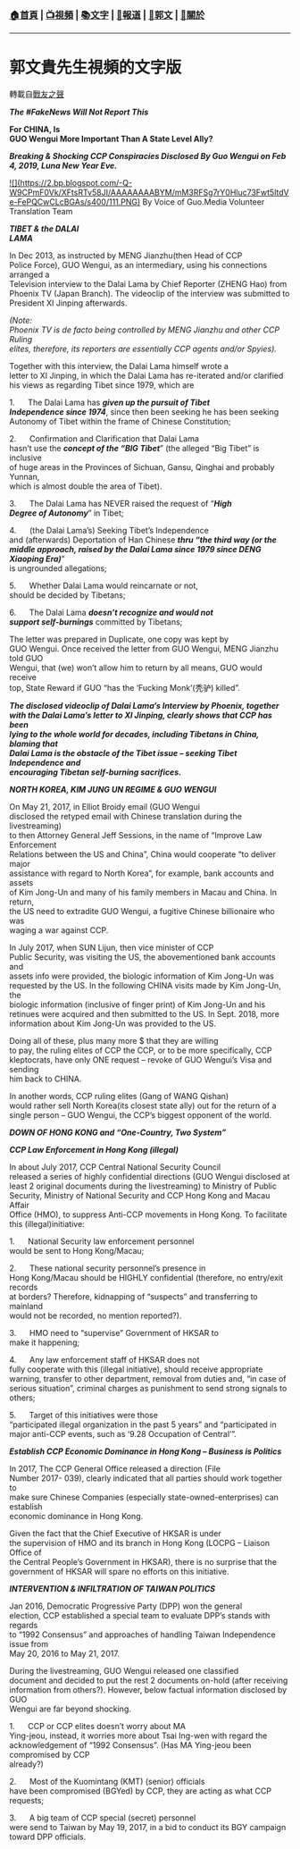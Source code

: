 ###  [:house:首頁](https://github.com/ourhimalayas/home) | [:tv:視頻](https://github.com/ourhimalayas/videos) | [:books:文字](https://github.com/ourhimalayas/txt) | [:newspaper:報道](https://github.com/ourhimalayas/news) | [:eagle:郭文](https://github.com/ourhimalayas/guomedia) | [:pray:關於](https://github.com/ourhimalayas/home/tree/master/about)
---
# 郭文貴先生視頻的文字版
轉載自[戰友之聲](http://littleantvoice.blogspot.com)

***The #FakeNews Will Not Report This***

**For CHINA, Is<br>GUO Wengui More Important Than A State Level Ally?**

***Breaking &amp; Shocking CCP Conspiracies Disclosed By Guo Wengui on Feb<br>4, 2019, Luna New Year Eve.***

[!\[\](https://2.bp.blogspot.com/-Q-W9CPmF0Vk/XFtsRTv58JI/AAAAAAAABYM/mM3RFSg7rY0Hluc73Fwt5ltdVe-FePQCwCLcBGAs/s400/111.PNG)](https://2.bp.blogspot.com/-Q-W9CPmF0Vk/XFtsRTv58JI/AAAAAAAABYM/mM3RFSg7rY0Hluc73Fwt5ltdVe-FePQCwCLcBGAs/s1600/111.PNG)
By Voice of Guo.Media Volunteer Translation Team<u></u><sub></sub><sup></sup><strike></strike>  
<u></u><sub></sub><sup></sup><strike></strike>  

***TIBET &amp; the DALAI<br>LAMA***

In Dec 2013, as instructed by MENG Jianzhu(then Head of CCP<br>Police Force), GUO Wengui, as an intermediary, using his connections arranged a<br>Television interview to the Dalai Lama by Chief Reporter (ZHENG Hao) from<br>Phoenix TV (Japan Branch). The videoclip of the interview was submitted to<br>President XI Jinping afterwards.&nbsp;

*(Note:<br>Phoenix TV is de facto being controlled by MENG Jianzhu and other CCP Ruling<br>elites, therefore, its reporters are essentially CCP agents and/or Spyies).*

Together with this interview, the Dalai Lama himself wrote a<br>letter to XI Jinping, in which the Dalai Lama has re-iterated and/or clarified<br>his views as regarding Tibet since 1979, which are
  

1.&nbsp;&nbsp;&nbsp;&nbsp;&nbsp;&nbsp;The Dalai Lama has ***given up the pursuit of Tibet<br>Independence since 1974***, since then been seeking he has been seeking<br>Autonomy of Tibet within the frame of Chinese Constitution;
  

2.&nbsp;&nbsp;&nbsp;&nbsp;&nbsp;&nbsp;Confirmation and Clarification that Dalai Lama<br>hasn’t use the ***concept of the “BIG Tibet***” (the alleged “Big Tibet” is inclusive<br>of huge areas in the Provinces of Sichuan, Gansu, Qinghai and probably Yunnan,<br>which is almost double the area of Tibet).
  

3.&nbsp;&nbsp;&nbsp;&nbsp;&nbsp;&nbsp;The Dalai Lama has NEVER raised the request of “***High<br>Degree of Autonomy***” in Tibet;
  

4.&nbsp;&nbsp;&nbsp;&nbsp;&nbsp;&nbsp;(the Dalai Lama’s) Seeking Tibet’s Independence<br>and (afterwards) Deportation of Han Chinese ***thru “the third way (or the<br>middle approach, raised by the Dalai Lama since 1979 since DENG Xiaoping Era)***”<br>is ungrounded allegations;
  

5.&nbsp;&nbsp;&nbsp;&nbsp;&nbsp;&nbsp;Whether Dalai Lama would reincarnate or not,<br>should be decided by Tibetans;
  

6.&nbsp;&nbsp;&nbsp;&nbsp;&nbsp;&nbsp;The Dalai Lama ***doesn’t recognize and would not<br>support self-burnings*** committed by Tibetans;&nbsp;

The letter was prepared in Duplicate, one copy was kept by<br>GUO Wengui. Once received the letter from GUO Wengui, MENG Jianzhu told GUO<br>Wengui, that (we) won’t allow him to return by all means, GUO would receive<br>top, State Reward if GUO “has the ‘Fucking Monk’(秃驴) killed”.&nbsp;

***The disclosed videoclip of Dalai Lama’s Interview by Phoenix, together<br>with the Dalai Lama’s letter to XI Jinping, clearly shows that CCP has been<br>lying to the whole world for decades, including Tibetans in China, blaming that<br>Dalai Lama is the obstacle of the Tibet issue – seeking Tibet Independence and<br>encouraging Tibetan self-burning sacrifices.***
  

***NORTH KOREA, KIM JUNG UN REGIME &amp; GUO WENGUI***

On May 21, 2017, in Elliot Broidy email (GUO Wengui<br>disclosed the retyped email with Chinese translation during the livestreaming)<br>to then Attorney General Jeff Sessions, in the name of “Improve Law Enforcement<br>Relations between the US and China”, China would cooperate “to deliver major<br>assistance with regard to North Korea”, for example, bank accounts and assets<br>of Kim Jong-Un and many of his family members in Macau and China. In return,<br>the US need to extradite GUO Wengui, a fugitive Chinese billionaire who was<br>waging a war against CCP.

In July 2017, when SUN Lijun, then vice minister of CCP<br>Public Security, was visiting the US, the abovementioned bank accounts and<br>assets info were provided, the biologic information of Kim Jong-Un was<br>requested by the US. In the following CHINA visits made by Kim Jong-Un, the<br>biologic information (inclusive of finger print) of Kim Jong-Un and his<br>retinues were acquired and then submitted to the US. In Sept. 2018, more<br>information about Kim Jong-Un was provided to the US.

Doing all of these, plus many more $ that they are willing<br>to pay, the ruling elites of CCP the CCP, or to be more specifically, CCP<br>kleptocrats, have only ONE request – revoke of GUO Wengui’s Visa and sending<br>him back to CHINA.

In another words, CCP ruling elites (Gang of WANG Qishan)<br>would rather sell North Korea(its closest state ally) out for the return of a<br>single person – GUO Wengui, the CCP’s biggest opponent of the world.
  

***DOWN OF HONG KONG and “One-Country, Two System”&nbsp;***

***CCP Law Enforcement in Hong Kong (illegal)***

In about July 2017, CCP Central National Security Council<br>released a series of highly confidential directions (GUO Wengui disclosed at<br>least 2 original documents during the livestreaming) to Ministry of Public<br>Security, Ministry of National Security and CCP Hong Kong and Macau Affair<br>Office (HMO), to suppress Anti-CCP movements in Hong Kong. To facilitate this (illegal)initiative:
  

1.&nbsp;&nbsp;&nbsp;&nbsp;&nbsp;&nbsp;National Security law enforcement personnel<br>would be sent to Hong Kong/Macau;
  

2.&nbsp;&nbsp;&nbsp;&nbsp;&nbsp;&nbsp;These national security personnel’s presence in<br>Hong Kong/Macau should be HIGHLY confidential (therefore, no entry/exit records<br>at borders? Therefore, kidnapping of “suspects” and transferring to mainland<br>would not be recorded, no mention reported?).
  

3.&nbsp;&nbsp;&nbsp;&nbsp;&nbsp;&nbsp;HMO need to “supervise” Government of HKSAR to<br>make it happening;
  

4.&nbsp;&nbsp;&nbsp;&nbsp;&nbsp;&nbsp;Any law enforcement staff of HKSAR does not<br>fully cooperate with this (illegal initiative), should receive appropriate<br>warning, transfer to other department, removal from duties and, “in case of<br>serious situation”, criminal charges as punishment to send strong signals to<br>others;
  

5.&nbsp;&nbsp;&nbsp;&nbsp;&nbsp;&nbsp;Target of this initiatives were those<br>“participated illegal organization in the past 5 years” and “participated in<br>major anti-CCP events, such as ‘9.28 Occupation of Central’”.
  

***Establish CCP Economic Dominance in Hong Kong – Business is Politics***

In 2017, The CCP General Office released a direction (File<br>Number 2017- 039), clearly indicated that all parties should work together to<br>make sure Chinese Companies (especially state-owned-enterprises) can establish<br>economic dominance in Hong Kong.&nbsp;

Given the fact that the Chief Executive of HKSAR is under<br>the supervision of HMO and its branch in Hong Kong (LOCPG – Liaison Office of<br>the Central People’s Government in HKSAR), there is no surprise that the<br>government of HKSAR will spare no efforts on this initiative.
  

***INTERVENTION &amp; INFILTRATION OF TAIWAN POLITICS***

Jan 2016, Democratic Progressive Party (DPP) won the general<br>election, CCP established a special team to evaluate DPP’s stands with regards<br>to “1992 Consensus” and approaches of handling Taiwan Independence issue from<br>May 20, 2016 to May 21, 2017.&nbsp;

During the livestreaming, GUO Wengui released one classified<br>document and decided to put the rest 2 documents on-hold (after receiving<br>information from others?). However, below factual information disclosed by GUO<br>Wengui are far beyond shocking.

1.&nbsp;&nbsp;&nbsp;&nbsp;&nbsp;&nbsp;CCP or CCP elites doesn’t worry about MA<br>Ying-jeou, instead, it worries more about Tsai Ing-wen with regard the<br>acknowledgement of “1992 Consensus”. (Has MA Ying-jeou been compromised by CCP<br>already?)
  

2.&nbsp;&nbsp;&nbsp;&nbsp;&nbsp;&nbsp;Most of the Kuomintang (KMT) (senior) officials<br>have been compromised (BGYed) by CCP, they are acting as what CCP requests;
  

3.&nbsp;&nbsp;&nbsp;&nbsp;&nbsp;&nbsp;A big team of CCP special (secret) personnel<br>were send to Taiwan by May 19, 2017, in a bid to conduct its BGY campaign<br>toward DPP officials.
<u></u><sub></sub><sup></sup><strike></strike>